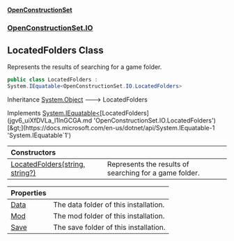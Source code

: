 #### [OpenConstructionSet](index.md 'index')
### [OpenConstructionSet.IO](index.md#OpenConstructionSet_IO 'OpenConstructionSet.IO')
## LocatedFolders Class
Represents the results of searching for a game folder.  
```csharp
public class LocatedFolders :
System.IEquatable<OpenConstructionSet.IO.LocatedFolders>
```

Inheritance [System.Object](https://docs.microsoft.com/en-us/dotnet/api/System.Object 'System.Object') &#129106; LocatedFolders  

Implements [System.IEquatable&lt;](https://docs.microsoft.com/en-us/dotnet/api/System.IEquatable-1 'System.IEquatable`1')[LocatedFolders](jgv6_uiXfDVLa_l1InGCGA.md 'OpenConstructionSet.IO.LocatedFolders')[&gt;](https://docs.microsoft.com/en-us/dotnet/api/System.IEquatable-1 'System.IEquatable`1')  

| Constructors | |
| :--- | :--- |
| [LocatedFolders(string, string?)](YsJ0dnjljOnCJNTY2dnKXQ.md 'OpenConstructionSet.IO.LocatedFolders.LocatedFolders(string, string?)') | Represents the results of searching for a game folder.<br/> |

| Properties | |
| :--- | :--- |
| [Data](5tQoT0iXcU8Enf3ZdK66Qg.md 'OpenConstructionSet.IO.LocatedFolders.Data') | The data folder of this installation.<br/> |
| [Mod](kVGLMcFGq2zuOaw6u_dpkQ.md 'OpenConstructionSet.IO.LocatedFolders.Mod') | The mod folder of this installation.<br/> |
| [Save](LS4GeXRjhPTH_ONdczQGtg.md 'OpenConstructionSet.IO.LocatedFolders.Save') | The save folder of this installation.<br/> |
